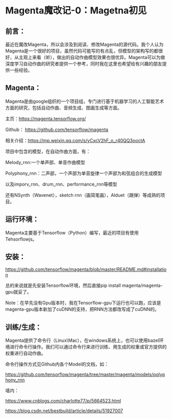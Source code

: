 # Magenta魔改记-0：Magetna初见

## 前言：

最近在魔改Magenta，所以会涉及到阅读、修改Magenta的源代码。我个人认为Magenta是一个很好的项目，虽然代码可能写的有点乱，但模型的架构写的都很好，从主观上来看（听），做出的自动作曲模型效果也很优异。Magenta可以为做深度学习自动作曲的研究者提供一个参考，同时我在这里也希望给有兴趣的朋友提供一些经验。
 
## Magenta：

Magenta是由google组织的一个项目组，专门进行基于机器学习的人工智能艺术方面的研究，包括自动作曲、音频生成、图画生成等方面。

主页：https://magenta.tensorflow.org/

Github： https://github.com/tensorflow/magenta

相关介绍：https://mp.weixin.qq.com/s/yCxcV2hF_o_r40QQ3ooctA
 
项目中包含的模型，在自动作曲方面，有：

Melody_rnn:一个单声部、单音作曲模型

Polyphony_rnn：二声部，一个声部为单音旋律一个声部为和弦组合的生成模型

以及imporv_rnn、drum_rnn、performance_rnn等模型

还有NSynth（Wavenet），sketch rnn（画简笔画），AIduet（跟弹）等成熟的项目。
 
## 运行环境：

Magenta主要基于Tensorflow（Python）编写，最近的项目有使用Tehsorflowjs。
 
## 安装：

https://github.com/tensorflow/magenta/blob/master/README.md#installation

总的来说就是先安装Tensorflow环境，然后直接pip install magenta/magenta-gpu就妥了。

Note：在早先没有Gpu版本时，我在Tensorflow-gpu下运行也可以跑，应该是magenta-gpu版本新加了cuDNN的支持，把RNN方法都改写成了cuDNN的。
 
## 训练/生成：

Magenta提供了命令行（Linux\Mac），在windows系统上，也可以使用bazel环境进行命令行操作。我们可以通过命令行来进行训练、用生成的权重或官方提供的权重进行自动作曲。

命令行操作方式见Github内各个Model的文档，如：

https://github.com/tensorflow/magenta/tree/master/magenta/models/polyphony_rnn

墙内：

https://www.cnblogs.com/charlotte77/p/5664523.html

https://blog.csdn.net/bestbuild/article/details/51927007

